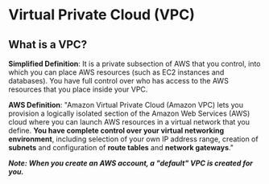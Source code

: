 # Virtual Private Cloud \(VPC\)

## What is a VPC? 

**Simplified Definition**: It is a private subsection of AWS that you control, into which you can place AWS resources \(such as EC2 instances and databases\). You have full control over who has access to the AWS resources that you place inside your VPC. 

**AWS Definition**: "Amazon Virtual Private Cloud \(Amazon VPC\) lets you provision a logically isolated section of the Amazon Web Services \(AWS\) cloud where you can launch AWS resources in a virtual network that you define. **You have complete control over your virtual networking environment**, including selection of your own IP address range, creation of **subnets** and configuration of **route tables** and **network gateways**." 

_**Note: When you create an AWS account, a "default" VPC is created for you.**_

